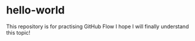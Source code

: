 # hello-world
This repository is for practising GitHub Flow
I hope I will finally understand this topic!

